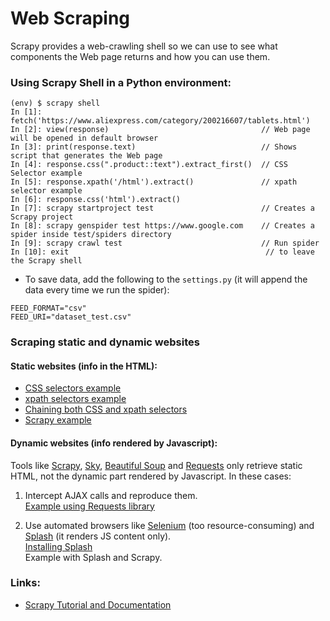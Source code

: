 # Web Scraping

Scrapy provides a web-crawling shell so we can use to see what components the Web page returns and how you can use them.

### Using Scrapy Shell in a Python environment:
```
(env) $ scrapy shell
In [1]: fetch('https://www.aliexpress.com/category/200216607/tablets.html')
In [2]: view(response)                                  // Web page will be opened in default browser
In [3]: print(response.text)                            // Shows script that generates the Web page
In [4]: response.css(".product::text").extract_first()  // CSS Selector example
In [5]: response.xpath('/html').extract()               // xpath selector example
In [6]: response.css('html').extract()
In [7]: scrapy startproject test                        // Creates a Scrapy project
In [8]: scrapy genspider test https://www.google.com    // Creates a spider inside test/spiders directory
In [9]: scrapy crawl test 								// Run spider
In [10]: exit                                            // to leave the Scrapy shell
```

* To save data, add the following to the `settings.py` (it will append the data every time we run the spider):
```
FEED_FORMAT="csv"
FEED_URI="dataset_test.csv"
```

### Scraping static and dynamic websites

#### Static websites (info in the HTML):

* [CSS selectors example](https://github.com/letyrobueno/Python/blob/master/web_scraping/css_selectors.py)
* [xpath selectors example](https://github.com/letyrobueno/Python/blob/master/web_scraping/xpath_selectors.py)
* [Chaining both CSS and xpath selectors](https://github.com/letyrobueno/Python/blob/master/web_scraping/chaining_xpath_css_selectors.py)
* [Scrapy example](https://github.com/letyrobueno/Python/blob/master/web_scraping/spider_bestbuy_scrapy.py)

#### Dynamic websites (info rendered by Javascript):
Tools like [Scrapy](https://scrapy.org/), [Sky](http://docs.python-requests.org/en/master/), [Beautiful Soup](https://www.crummy.com/software/BeautifulSoup/bs4/doc/) and [Requests](http://docs.python-requests.org/en/master/) only retrieve static HTML, not the dynamic part rendered by Javascript. In these cases:
1. Intercept AJAX calls and reproduce them.<br>
[Example using Requests library](https://github.com/letyrobueno/Python/blob/master/web_scraping/spider_bestbuy_requests.py)

2. Use automated browsers like [Selenium](https://selenium.dev/) (too resource-consuming) and [Splash](https://splash.readthedocs.io/en/stable/) (it renders JS content only).<br>
[Installing Splash](https://github.com/letyrobueno/Python/blob/master/web_scraping/splash.md)<br>
Example with Splash and Scrapy.

### Links:
* [Scrapy Tutorial and Documentation](https://docs.scrapy.org/en/latest/intro/tutorial.html)
